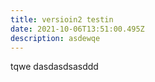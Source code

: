 ```yaml
---
title: versioin2 testin
date: 2021-10-06T13:51:00.495Z
description: asdewqe
---
```

tqwe dasdasdsasddd